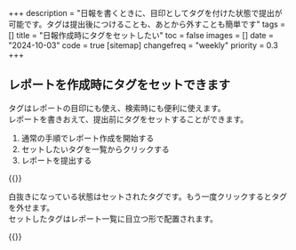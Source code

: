 +++
description = "日報を書くときに、目印としてタグを付けた状態で提出が可能です。タグは提出後につけることも、あとから外すことも簡単です"
tags = []
title = "日報作成時にタグをセットしたい"
toc = false
images = []
date = "2024-10-03"
code = true
[sitemap]
  changefreq = "weekly"
  priority = 0.3
+++

## レポートを作成時にタグをセットできます

タグはレポートの目印にも使え、検索時にも便利に使えます。  
レポートを書きおえて、提出前にタグをセットすることができます。  



1. 通常の手順でレポート作成を開始する
2. セットしたいタグを一覧からクリックする
3. レポートを提出する

{{<iTablet filename="setTag" msg="クリックするだけでタグを簡単につけられます" alice="pc">}}

白抜きになっている状態はセットされたタグです。もう一度クリックするとタグを外せます。  
セットしたタグはレポート一覧に目立つ形で配置されます。


{{<iTablet filename="reportList" msg="タグの付いたレポートは一覧表からもわかるので目立ちます" alice="pc">}}
